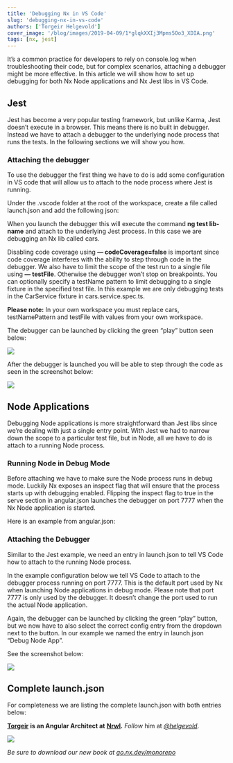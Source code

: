 ```yaml
---
title: 'Debugging Nx in VS Code'
slug: 'debugging-nx-in-vs-code'
authors: ['Torgeir Helgevold']
cover_image: '/blog/images/2019-04-09/1*glqkXXIj3Mpms5Oo3_XDIA.png'
tags: [nx, jest]
---
```


It’s a common practice for developers to rely on console.log when troubleshooting their code, but for complex scenarios, attaching a debugger might be more effective. In this article we will show how to set up debugging for both Nx Node applications and Nx Jest libs in VS Code.

## Jest

Jest has become a very popular testing framework, but unlike Karma, Jest doesn’t execute in a browser. This means there is no built in debugger. Instead we have to attach a debugger to the underlying node process that runs the tests. In the following sections we will show you how.

### Attaching the debugger

To use the debugger the first thing we have to do is add some configuration in VS code that will allow us to attach to the node process where Jest is running.

Under the .vscode folder at the root of the workspace, create a file called launch.json and add the following json:

When you launch the debugger this will execute the command **ng test lib-name** and attach to the underlying Jest process. In this case we are debugging an Nx lib called cars.

Disabling code coverage using **— codeCoverage=false** is important since code coverage interferes with the ability to step through code in the debugger. We also have to limit the scope of the test run to a single file using **— testFile**. Otherwise the debugger won’t stop on breakpoints. You can optionally specify a testName pattern to limit debugging to a single fixture in the specified test file. In this example we are only debugging tests in the CarService fixture in cars.service.spec.ts.

**Please note:** In your own workspace you must replace cars, testNamePattern and testFile with values from your own workspace.

The debugger can be launched by clicking the green “play” button seen below:

![](/blog/images/2019-04-09/0*BsLuDcUhGJHZjIO-.avif)

After the debugger is launched you will be able to step through the code as seen in the screenshot below:

![](/blog/images/2019-04-09/0*ROOGHdzICdS5hv2j.avif)

## Node Applications

Debugging Node applications is more straightforward than Jest libs since we’re dealing with just a single entry point. With Jest we had to narrow down the scope to a particular test file, but in Node, all we have to do is attach to a running Node process.

### Running Node in Debug Mode

Before attaching we have to make sure the Node process runs in debug mode. Luckily Nx exposes an inspect flag that will ensure that the process starts up with debugging enabled. Flipping the inspect flag to true in the serve section in angular.json launches the debugger on port 7777 when the Nx Node application is started.

Here is an example from angular.json:

### Attaching the Debugger

Similar to the Jest example, we need an entry in launch.json to tell VS Code how to attach to the running Node process.

In the example configuration below we tell VS Code to attach to the debugger process running on port 7777. This is the default port used by Nx when launching Node applications in debug mode. Please note that port 7777 is only used by the debugger. It doesn’t change the port used to run the actual Node application.

Again, the debugger can be launched by clicking the green “play” button, but we now have to also select the correct config entry from the dropdown next to the button. In our example we named the entry in launch.json “Debug Node App”.

See the screenshot below:

![](/blog/images/2019-04-09/0*ckHTznawPzMBPv92.avif)

## Complete launch.json

For completeness we are listing the complete launch.json with both entries below:

[**Torgeir**](https://twitter.com/helgevold) **is an Angular Architect at** [**Nrwl**](/company)**.** _Follow_ him at [_@helgevold_](https://twitter.com/helgevold).

![](/blog/images/2019-04-09/0*cwhdETxwq79C3zpO.avif)

_Be sure to download our new book at_ [_go.nx.dev/monorepo_](http://go.nx.dev/monorepo)
